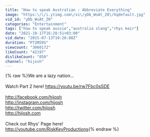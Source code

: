 ```yaml
---
title: "How to speak Australian : Abbreviate Everything"
image: "https:\/\/i.ytimg.com\/vi\/yDb_WsAt_Z0\/hqdefault.jpg"
vid_id: "yDb_WsAt_Z0"
categories: "Entertainment"
tags: ["how to speak aussie","australia slang","rhys keir"]
date: "2021-10-17T16:28:51+03:00"
vid_date: "2015-07-13T10:26:08Z"
duration: "PT2M59S"
viewcount: "3060172"
likeCount: "42197"
dislikeCount: "850"
channel: "hijosh"
---
```

{% raw %}We are a lazy nation...<br /><br />Watch Part 2 here!  <a rel="nofollow" target="blank" href="https://youtu.be/rw7Fbc0sSDE">https://youtu.be/rw7Fbc0sSDE</a><br /><br /><a rel="nofollow" target="blank" href="http://facebook.com/hijosh">http://facebook.com/hijosh</a><br /><a rel="nofollow" target="blank" href="http://instagram.com/hijosh">http://instagram.com/hijosh</a><br /><a rel="nofollow" target="blank" href="http://twitter.com/hijosh">http://twitter.com/hijosh</a><br /><a rel="nofollow" target="blank" href="http://hijosh.com">http://hijosh.com</a><br /><br />Check out Rhys' Page here!<br /><a rel="nofollow" target="blank" href="http://youtube.com/RiskKeyProductions">http://youtube.com/RiskKeyProductions</a>{% endraw %}

